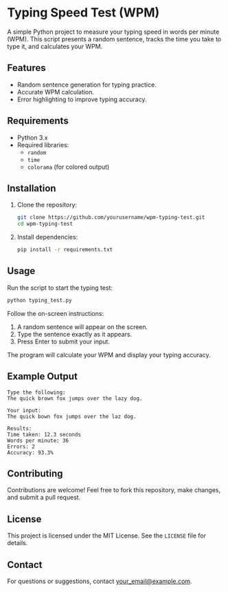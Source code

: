 # Typing Speed Test (WPM)

A simple Python project to measure your typing speed in words per minute (WPM). This script presents a random sentence, tracks the time you take to type it, and calculates your WPM.

## Features

- Random sentence generation for typing practice.
- Accurate WPM calculation.
- Error highlighting to improve typing accuracy.

## Requirements

- Python 3.x
- Required libraries:
  - `random`
  - `time`
  - `colorama` (for colored output)

## Installation

1. Clone the repository:
   ```bash
   git clone https://github.com/yourusername/wpm-typing-test.git
   cd wpm-typing-test
   ```

2. Install dependencies:
   ```bash
   pip install -r requirements.txt
   ```

## Usage

Run the script to start the typing test:

```bash
python typing_test.py
```

Follow the on-screen instructions:
1. A random sentence will appear on the screen.
2. Type the sentence exactly as it appears.
3. Press Enter to submit your input.

The program will calculate your WPM and display your typing accuracy.

## Example Output

```plaintext
Type the following:
The quick brown fox jumps over the lazy dog.

Your input:
The quick bown fox jumps over the laz dog.

Results:
Time taken: 12.3 seconds
Words per minute: 36
Errors: 2
Accuracy: 93.3%
```

## Contributing

Contributions are welcome! Feel free to fork this repository, make changes, and submit a pull request.

## License

This project is licensed under the MIT License. See the `LICENSE` file for details.

## Contact

For questions or suggestions, contact [your_email@example.com](mailto:your_email@example.com).
